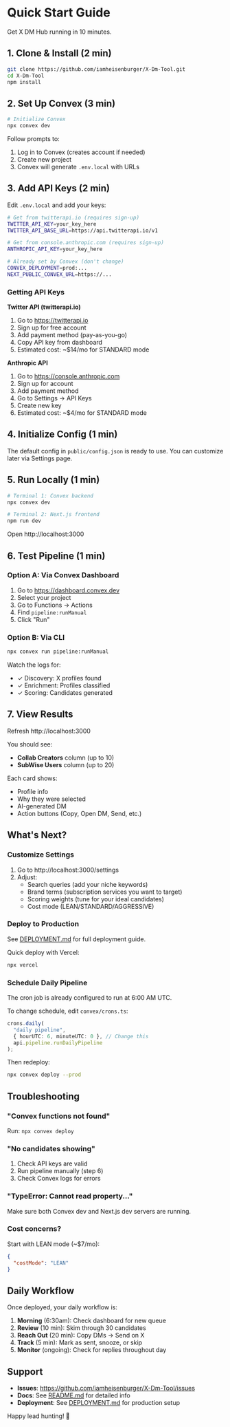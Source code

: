 # Quick Start Guide

Get X DM Hub running in 10 minutes.

## 1. Clone & Install (2 min)

```bash
git clone https://github.com/iamheisenburger/X-Dm-Tool.git
cd X-Dm-Tool
npm install
```

## 2. Set Up Convex (3 min)

```bash
# Initialize Convex
npx convex dev
```

Follow prompts to:
1. Log in to Convex (creates account if needed)
2. Create new project
3. Convex will generate `.env.local` with URLs

## 3. Add API Keys (2 min)

Edit `.env.local` and add your keys:

```bash
# Get from twitterapi.io (requires sign-up)
TWITTER_API_KEY=your_key_here
TWITTER_API_BASE_URL=https://api.twitterapi.io/v1

# Get from console.anthropic.com (requires sign-up)
ANTHROPIC_API_KEY=your_key_here

# Already set by Convex (don't change)
CONVEX_DEPLOYMENT=prod:...
NEXT_PUBLIC_CONVEX_URL=https://...
```

### Getting API Keys

**Twitter API (twitterapi.io)**
1. Go to https://twitterapi.io
2. Sign up for free account
3. Add payment method (pay-as-you-go)
4. Copy API key from dashboard
5. Estimated cost: ~$14/mo for STANDARD mode

**Anthropic API**
1. Go to https://console.anthropic.com
2. Sign up for account
3. Add payment method
4. Go to Settings → API Keys
5. Create new key
6. Estimated cost: ~$4/mo for STANDARD mode

## 4. Initialize Config (1 min)

The default config in `public/config.json` is ready to use. You can customize later via Settings page.

## 5. Run Locally (1 min)

```bash
# Terminal 1: Convex backend
npx convex dev

# Terminal 2: Next.js frontend
npm run dev
```

Open http://localhost:3000

## 6. Test Pipeline (1 min)

### Option A: Via Convex Dashboard
1. Go to https://dashboard.convex.dev
2. Select your project
3. Go to Functions → Actions
4. Find `pipeline:runManual`
5. Click "Run"

### Option B: Via CLI
```bash
npx convex run pipeline:runManual
```

Watch the logs for:
- ✓ Discovery: X profiles found
- ✓ Enrichment: Profiles classified
- ✓ Scoring: Candidates generated

## 7. View Results

Refresh http://localhost:3000

You should see:
- **Collab Creators** column (up to 10)
- **SubWise Users** column (up to 20)

Each card shows:
- Profile info
- Why they were selected
- AI-generated DM
- Action buttons (Copy, Open DM, Send, etc.)

## What's Next?

### Customize Settings
1. Go to http://localhost:3000/settings
2. Adjust:
   - Search queries (add your niche keywords)
   - Brand terms (subscription services you want to target)
   - Scoring weights (tune for your ideal candidates)
   - Cost mode (LEAN/STANDARD/AGGRESSIVE)

### Deploy to Production
See [DEPLOYMENT.md](./DEPLOYMENT.md) for full deployment guide.

Quick deploy with Vercel:
```bash
npx vercel
```

### Schedule Daily Pipeline
The cron job is already configured to run at 6:00 AM UTC.

To change schedule, edit `convex/crons.ts`:
```ts
crons.daily(
  "daily pipeline",
  { hourUTC: 6, minuteUTC: 0 }, // Change this
  api.pipeline.runDailyPipeline
);
```

Then redeploy:
```bash
npx convex deploy --prod
```

## Troubleshooting

### "Convex functions not found"
Run: `npx convex deploy`

### "No candidates showing"
1. Check API keys are valid
2. Run pipeline manually (step 6)
3. Check Convex logs for errors

### "TypeError: Cannot read property..."
Make sure both Convex dev and Next.js dev servers are running.

### Cost concerns?
Start with LEAN mode (~$7/mo):
```json
{
  "costMode": "LEAN"
}
```

## Daily Workflow

Once deployed, your daily workflow is:

1. **Morning** (6:30am): Check dashboard for new queue
2. **Review** (10 min): Skim through 30 candidates
3. **Reach Out** (20 min): Copy DMs → Send on X
4. **Track** (5 min): Mark as sent, snooze, or skip
5. **Monitor** (ongoing): Check for replies throughout day

## Support

- **Issues**: https://github.com/iamheisenburger/X-Dm-Tool/issues
- **Docs**: See [README.md](./README.md) for detailed info
- **Deployment**: See [DEPLOYMENT.md](./DEPLOYMENT.md) for production setup

Happy lead hunting! 🚀
